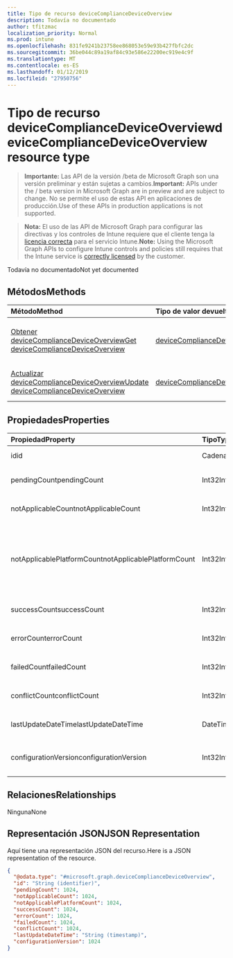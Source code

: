 ```yaml
---
title: Tipo de recurso deviceComplianceDeviceOverview
description: Todavía no documentado
author: tfitzmac
localization_priority: Normal
ms.prod: intune
ms.openlocfilehash: 831fe9241b23758ee868053e59e93b427fbfc2dc
ms.sourcegitcommit: 36be044c89a19af84c93e586e22200ec919e4c9f
ms.translationtype: MT
ms.contentlocale: es-ES
ms.lasthandoff: 01/12/2019
ms.locfileid: "27950756"
---
```

# <a name="devicecompliancedeviceoverview-resource-type"></a><span data-ttu-id="14b3a-103">Tipo de recurso deviceComplianceDeviceOverview</span><span class="sxs-lookup"><span data-stu-id="14b3a-103">deviceComplianceDeviceOverview resource type</span></span>

> <span data-ttu-id="14b3a-104">**Importante:** Las API de la versión /beta de Microsoft Graph son una versión preliminar y están sujetas a cambios.</span><span class="sxs-lookup"><span data-stu-id="14b3a-104">**Important:** APIs under the / beta version in Microsoft Graph are in preview and are subject to change.</span></span> <span data-ttu-id="14b3a-105">No se permite el uso de estas API en aplicaciones de producción.</span><span class="sxs-lookup"><span data-stu-id="14b3a-105">Use of these APIs in production applications is not supported.</span></span>

> <span data-ttu-id="14b3a-106">**Nota:** El uso de las API de Microsoft Graph para configurar las directivas y los controles de Intune requiere que el cliente tenga la [licencia correcta](https://go.microsoft.com/fwlink/?linkid=839381) para el servicio Intune.</span><span class="sxs-lookup"><span data-stu-id="14b3a-106">**Note:** Using the Microsoft Graph APIs to configure Intune controls and policies still requires that the Intune service is [correctly licensed](https://go.microsoft.com/fwlink/?linkid=839381) by the customer.</span></span>

<span data-ttu-id="14b3a-107">Todavía no documentado</span><span class="sxs-lookup"><span data-stu-id="14b3a-107">Not yet documented</span></span>
## <a name="methods"></a><span data-ttu-id="14b3a-108">Métodos</span><span class="sxs-lookup"><span data-stu-id="14b3a-108">Methods</span></span>
|<span data-ttu-id="14b3a-109">Método</span><span class="sxs-lookup"><span data-stu-id="14b3a-109">Method</span></span>|<span data-ttu-id="14b3a-110">Tipo de valor devuelto</span><span class="sxs-lookup"><span data-stu-id="14b3a-110">Return Type</span></span>|<span data-ttu-id="14b3a-111">Descripción</span><span class="sxs-lookup"><span data-stu-id="14b3a-111">Description</span></span>|
|:---|:---|:---|
|[<span data-ttu-id="14b3a-112">Obtener deviceComplianceDeviceOverview</span><span class="sxs-lookup"><span data-stu-id="14b3a-112">Get deviceComplianceDeviceOverview</span></span>](../api/intune-deviceconfig-devicecompliancedeviceoverview-get.md)|[<span data-ttu-id="14b3a-113">deviceComplianceDeviceOverview</span><span class="sxs-lookup"><span data-stu-id="14b3a-113">deviceComplianceDeviceOverview</span></span>](../resources/intune-deviceconfig-devicecompliancedeviceoverview.md)|<span data-ttu-id="14b3a-114">Lea las propiedades y las relaciones del objeto [deviceComplianceDeviceOverview](../resources/intune-deviceconfig-devicecompliancedeviceoverview.md).</span><span class="sxs-lookup"><span data-stu-id="14b3a-114">Read properties and relationships of the [deviceComplianceDeviceOverview](../resources/intune-deviceconfig-devicecompliancedeviceoverview.md) object.</span></span>|
|[<span data-ttu-id="14b3a-115">Actualizar deviceComplianceDeviceOverview</span><span class="sxs-lookup"><span data-stu-id="14b3a-115">Update deviceComplianceDeviceOverview</span></span>](../api/intune-deviceconfig-devicecompliancedeviceoverview-update.md)|[<span data-ttu-id="14b3a-116">deviceComplianceDeviceOverview</span><span class="sxs-lookup"><span data-stu-id="14b3a-116">deviceComplianceDeviceOverview</span></span>](../resources/intune-deviceconfig-devicecompliancedeviceoverview.md)|<span data-ttu-id="14b3a-117">Actualice las propiedades de un objeto [deviceComplianceDeviceOverview](../resources/intune-deviceconfig-devicecompliancedeviceoverview.md).</span><span class="sxs-lookup"><span data-stu-id="14b3a-117">Update the properties of a [deviceComplianceDeviceOverview](../resources/intune-deviceconfig-devicecompliancedeviceoverview.md) object.</span></span>|

## <a name="properties"></a><span data-ttu-id="14b3a-118">Propiedades</span><span class="sxs-lookup"><span data-stu-id="14b3a-118">Properties</span></span>
|<span data-ttu-id="14b3a-119">Propiedad</span><span class="sxs-lookup"><span data-stu-id="14b3a-119">Property</span></span>|<span data-ttu-id="14b3a-120">Tipo</span><span class="sxs-lookup"><span data-stu-id="14b3a-120">Type</span></span>|<span data-ttu-id="14b3a-121">Descripción</span><span class="sxs-lookup"><span data-stu-id="14b3a-121">Description</span></span>|
|:---|:---|:---|
|<span data-ttu-id="14b3a-122">id</span><span class="sxs-lookup"><span data-stu-id="14b3a-122">id</span></span>|<span data-ttu-id="14b3a-123">Cadena</span><span class="sxs-lookup"><span data-stu-id="14b3a-123">String</span></span>|<span data-ttu-id="14b3a-124">Clave de la entidad.</span><span class="sxs-lookup"><span data-stu-id="14b3a-124">Key of the entity.</span></span>|
|<span data-ttu-id="14b3a-125">pendingCount</span><span class="sxs-lookup"><span data-stu-id="14b3a-125">pendingCount</span></span>|<span data-ttu-id="14b3a-126">Int32</span><span class="sxs-lookup"><span data-stu-id="14b3a-126">Int32</span></span>|<span data-ttu-id="14b3a-127">Número de dispositivos pendientes</span><span class="sxs-lookup"><span data-stu-id="14b3a-127">Number of pending devices</span></span>|
|<span data-ttu-id="14b3a-128">notApplicableCount</span><span class="sxs-lookup"><span data-stu-id="14b3a-128">notApplicableCount</span></span>|<span data-ttu-id="14b3a-129">Int32</span><span class="sxs-lookup"><span data-stu-id="14b3a-129">Int32</span></span>|<span data-ttu-id="14b3a-130">Número de dispositivos no aplicables</span><span class="sxs-lookup"><span data-stu-id="14b3a-130">Number of not applicable devices</span></span>|
|<span data-ttu-id="14b3a-131">notApplicablePlatformCount</span><span class="sxs-lookup"><span data-stu-id="14b3a-131">notApplicablePlatformCount</span></span>|<span data-ttu-id="14b3a-132">Int32</span><span class="sxs-lookup"><span data-stu-id="14b3a-132">Int32</span></span>|<span data-ttu-id="14b3a-133">Número de dispositivos no aplicables debido a la plataforma de error de coincidencia y la directiva</span><span class="sxs-lookup"><span data-stu-id="14b3a-133">Number of not applicable devices due to mismatch platform and policy</span></span>|
|<span data-ttu-id="14b3a-134">successCount</span><span class="sxs-lookup"><span data-stu-id="14b3a-134">successCount</span></span>|<span data-ttu-id="14b3a-135">Int32</span><span class="sxs-lookup"><span data-stu-id="14b3a-135">Int32</span></span>|<span data-ttu-id="14b3a-136">Número de dispositivos correctos</span><span class="sxs-lookup"><span data-stu-id="14b3a-136">Number of succeeded devices</span></span>|
|<span data-ttu-id="14b3a-137">errorCount</span><span class="sxs-lookup"><span data-stu-id="14b3a-137">errorCount</span></span>|<span data-ttu-id="14b3a-138">Int32</span><span class="sxs-lookup"><span data-stu-id="14b3a-138">Int32</span></span>|<span data-ttu-id="14b3a-139">Número de dispositivos con error</span><span class="sxs-lookup"><span data-stu-id="14b3a-139">Number of error devices</span></span>|
|<span data-ttu-id="14b3a-140">failedCount</span><span class="sxs-lookup"><span data-stu-id="14b3a-140">failedCount</span></span>|<span data-ttu-id="14b3a-141">Int32</span><span class="sxs-lookup"><span data-stu-id="14b3a-141">Int32</span></span>|<span data-ttu-id="14b3a-142">Número de dispositivos erróneos</span><span class="sxs-lookup"><span data-stu-id="14b3a-142">Number of failed devices</span></span>|
|<span data-ttu-id="14b3a-143">conflictCount</span><span class="sxs-lookup"><span data-stu-id="14b3a-143">conflictCount</span></span>|<span data-ttu-id="14b3a-144">Int32</span><span class="sxs-lookup"><span data-stu-id="14b3a-144">Int32</span></span>|<span data-ttu-id="14b3a-145">Número de dispositivos en conflicto</span><span class="sxs-lookup"><span data-stu-id="14b3a-145">Number of devices in conflict</span></span>|
|<span data-ttu-id="14b3a-146">lastUpdateDateTime</span><span class="sxs-lookup"><span data-stu-id="14b3a-146">lastUpdateDateTime</span></span>|<span data-ttu-id="14b3a-147">DateTimeOffset</span><span class="sxs-lookup"><span data-stu-id="14b3a-147">DateTimeOffset</span></span>|<span data-ttu-id="14b3a-148">Última hora de actualización</span><span class="sxs-lookup"><span data-stu-id="14b3a-148">Last update time</span></span>|
|<span data-ttu-id="14b3a-149">configurationVersion</span><span class="sxs-lookup"><span data-stu-id="14b3a-149">configurationVersion</span></span>|<span data-ttu-id="14b3a-150">Int32</span><span class="sxs-lookup"><span data-stu-id="14b3a-150">Int32</span></span>|<span data-ttu-id="14b3a-151">Versión de la directiva para esa información general</span><span class="sxs-lookup"><span data-stu-id="14b3a-151">Version of the policy for that overview</span></span>|

## <a name="relationships"></a><span data-ttu-id="14b3a-152">Relaciones</span><span class="sxs-lookup"><span data-stu-id="14b3a-152">Relationships</span></span>
<span data-ttu-id="14b3a-153">Ninguna</span><span class="sxs-lookup"><span data-stu-id="14b3a-153">None</span></span>
## <a name="json-representation"></a><span data-ttu-id="14b3a-154">Representación JSON</span><span class="sxs-lookup"><span data-stu-id="14b3a-154">JSON Representation</span></span>
<span data-ttu-id="14b3a-155">Aquí tiene una representación JSON del recurso.</span><span class="sxs-lookup"><span data-stu-id="14b3a-155">Here is a JSON representation of the resource.</span></span>
<!-- {
  "blockType": "resource",
  "keyProperty": "id",
  "@odata.type": "microsoft.graph.deviceComplianceDeviceOverview"
}
-->
``` json
{
  "@odata.type": "#microsoft.graph.deviceComplianceDeviceOverview",
  "id": "String (identifier)",
  "pendingCount": 1024,
  "notApplicableCount": 1024,
  "notApplicablePlatformCount": 1024,
  "successCount": 1024,
  "errorCount": 1024,
  "failedCount": 1024,
  "conflictCount": 1024,
  "lastUpdateDateTime": "String (timestamp)",
  "configurationVersion": 1024
}
```





